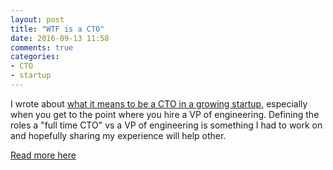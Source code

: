 ```yaml
---
layout: post
title: "WTF is a CTO"
date: 2016-09-13 11:58
comments: true
categories:
- CTO
- startup
---
```


I wrote about [what it means to be a CTO in a growing startup](https://medium.com/@mattetti/wtf-is-a-cto-24b9ad4d6e50#.xsc2hq4ys), especially when you get to the point
where you hire a VP of engineering. Defining the roles a "full time CTO" vs a VP of engineering is something
I had to work on and hopefully sharing my experience will help other.

[Read more here](https://medium.com/@mattetti/wtf-is-a-cto-24b9ad4d6e50#.xsc2hq4ys)